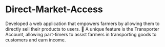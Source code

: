 # Direct-Market-Access
Developed a web application that empowers farmers by allowing them 
to directly sell their products to users.
 A unique feature is the Transporter Account, allowing part-timers to assist
farmers in transporting goods to customers and earn income.
